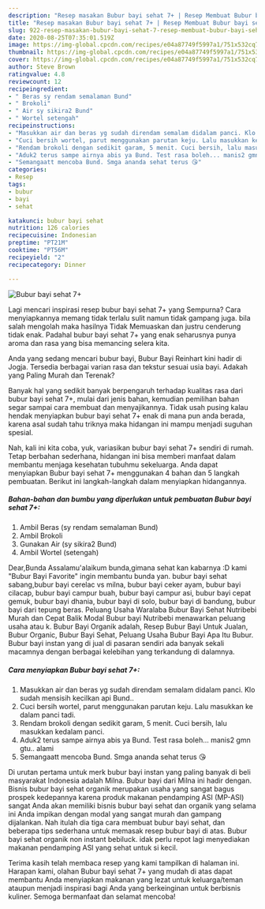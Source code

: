 ```yaml
---
description: "Resep masakan Bubur bayi sehat 7+ | Resep Membuat Bubur bayi sehat 7+ Yang Enak Dan Mudah"
title: "Resep masakan Bubur bayi sehat 7+ | Resep Membuat Bubur bayi sehat 7+ Yang Enak Dan Mudah"
slug: 922-resep-masakan-bubur-bayi-sehat-7-resep-membuat-bubur-bayi-sehat-7-yang-enak-dan-mudah
date: 2020-08-25T07:35:01.519Z
image: https://img-global.cpcdn.com/recipes/e04a87749f5997a1/751x532cq70/bubur-bayi-sehat-7-foto-resep-utama.jpg
thumbnail: https://img-global.cpcdn.com/recipes/e04a87749f5997a1/751x532cq70/bubur-bayi-sehat-7-foto-resep-utama.jpg
cover: https://img-global.cpcdn.com/recipes/e04a87749f5997a1/751x532cq70/bubur-bayi-sehat-7-foto-resep-utama.jpg
author: Steve Brown
ratingvalue: 4.8
reviewcount: 12
recipeingredient:
- " Beras sy rendam semalaman Bund"
- " Brokoli"
- " Air sy sikira2 Bund"
- " Wortel setengah"
recipeinstructions:
- "Masukkan air dan beras yg sudah direndam semalam didalam panci. Klo sudah mensisih kecilkan api Bund.."
- "Cuci bersih wortel, parut menggunakan parutan keju. Lalu masukkan ke dalam panci tadi."
- "Rendam brokoli dengan sedikit garam, 5 menit. Cuci bersih, lalu masukkan kedalam panci."
- "Aduk2 terus sampe airnya abis ya Bund. Test rasa boleh... manis2 gmn gtu.. alami"
- "Semangaatt mencoba Bund. Smga ananda sehat terus 😘"
categories:
- Resep
tags:
- bubur
- bayi
- sehat

katakunci: bubur bayi sehat 
nutrition: 126 calories
recipecuisine: Indonesian
preptime: "PT21M"
cooktime: "PT56M"
recipeyield: "2"
recipecategory: Dinner

---
```



![Bubur bayi sehat 7+](https://img-global.cpcdn.com/recipes/e04a87749f5997a1/751x532cq70/bubur-bayi-sehat-7-foto-resep-utama.jpg)

Lagi mencari inspirasi resep bubur bayi sehat 7+ yang Sempurna? Cara menyiapkannya memang tidak terlalu sulit namun tidak gampang juga. bila salah mengolah maka hasilnya Tidak Memuaskan dan justru cenderung tidak enak. Padahal bubur bayi sehat 7+ yang enak seharusnya punya aroma dan rasa yang bisa memancing selera kita.

Anda yang sedang mencari bubur bayi, Bubur Bayi Reinhart kini hadir di Jogja. Tersedia berbagai varian rasa dan tekstur sesuai usia bayi. Adakah yang Paling Murah dan Terenak?

Banyak hal yang sedikit banyak berpengaruh terhadap kualitas rasa dari bubur bayi sehat 7+, mulai dari jenis bahan, kemudian pemilihan bahan segar sampai cara membuat dan menyajikannya. Tidak usah pusing kalau hendak menyiapkan bubur bayi sehat 7+ enak di mana pun anda berada, karena asal sudah tahu triknya maka hidangan ini mampu menjadi suguhan spesial.


Nah, kali ini kita coba, yuk, variasikan bubur bayi sehat 7+ sendiri di rumah. Tetap berbahan sederhana, hidangan ini bisa memberi manfaat dalam membantu menjaga kesehatan tubuhmu sekeluarga. Anda dapat menyiapkan Bubur bayi sehat 7+ menggunakan 4 bahan dan 5 langkah pembuatan. Berikut ini langkah-langkah dalam menyiapkan hidangannya.

<!--inarticleads1-->

##### Bahan-bahan dan bumbu yang diperlukan untuk pembuatan Bubur bayi sehat 7+:

1. Ambil  Beras (sy rendam semalaman Bund)
1. Ambil  Brokoli
1. Gunakan  Air (sy sikira2 Bund)
1. Ambil  Wortel (setengah)


Dear,Bunda Assalamu&#39;alaikum bunda,gimana sehat kan kabarnya :D kami &#34;Bubur Bayi Favorite&#34; ingin membantu bunda yan. bubur bayi sehat sabang,bubur bayi cerelac vs milna, bubur bayi ceker ayam, bubur bayi cilacap, bubur bayi campur buah, bubur bayi campur asi, bubur bayi cepat gemuk, bubur bayi dhania, bubur bayi di solo, bubur bayi di bandung, bubur bayi dari tepung beras. Peluang Usaha Waralaba Bubur Bayi Sehat Nutribebi Murah dan Cepat Balik Modal Bubur bayi Nutribebi menawarkan peluang usaha atau k. Bubur Bayi Organik adalah, Resep Bubur Bayi Untuk Jualan, Bubur Organic, Bubur Bayi Sehat, Peluang Usaha Bubur Bayi Apa Itu Bubur. Bubur bayi instan yang di jual di pasaran sendiri ada banyak sekali macamnya dengan berbagai kelebihan yang terkandung di dalamnya. 

<!--inarticleads2-->

##### Cara menyiapkan Bubur bayi sehat 7+:

1. Masukkan air dan beras yg sudah direndam semalam didalam panci. Klo sudah mensisih kecilkan api Bund..
1. Cuci bersih wortel, parut menggunakan parutan keju. Lalu masukkan ke dalam panci tadi.
1. Rendam brokoli dengan sedikit garam, 5 menit. Cuci bersih, lalu masukkan kedalam panci.
1. Aduk2 terus sampe airnya abis ya Bund. Test rasa boleh... manis2 gmn gtu.. alami
1. Semangaatt mencoba Bund. Smga ananda sehat terus 😘


Di urutan pertama untuk merk bubur bayi instan yang paling banyak di beli masyarakat Indonesia adalah Milna. Bubur bayi dari Milna ini hadir dengan. Bisnis bubur bayi sehat organik merupakan usaha yang sangat bagus prospek kedepannya karena produk makanan pendamping ASI (MP-ASI) sangat Anda akan memiliki bisnis bubur bayi sehat dan organik yang selama ini Anda impikan dengan modal yang sangat murah dan gampang dijalankan. Nah itulah dia tiga cara membuat bubur bayi sehat, dan beberapa tips sederhana untuk memasak resep bubur bayi di atas. Bubur bayi sehat organik non instant bebiluck. idak perlu repot lagi menyediakan makanan pendamping ASI yang sehat untuk si kecil. 

Terima kasih telah membaca resep yang kami tampilkan di halaman ini. Harapan kami, olahan Bubur bayi sehat 7+ yang mudah di atas dapat membantu Anda menyiapkan makanan yang lezat untuk keluarga/teman ataupun menjadi inspirasi bagi Anda yang berkeinginan untuk berbisnis kuliner. Semoga bermanfaat dan selamat mencoba!
